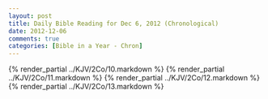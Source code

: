 ```yaml
---
layout: post
title: Daily Bible Reading for Dec 6, 2012 (Chronological)
date: 2012-12-06
comments: true
categories: [Bible in a Year - Chron]
---
```

{% render_partial ../KJV/2Co/10.markdown %}
{% render_partial ../KJV/2Co/11.markdown %}
{% render_partial ../KJV/2Co/12.markdown %}
{% render_partial ../KJV/2Co/13.markdown %}
